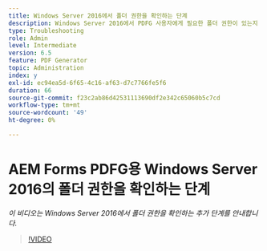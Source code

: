 ```yaml
---
title: Windows Server 2016에서 폴더 권한을 확인하는 단계
description: Windows Server 2016에서 PDFG 사용자에게 필요한 폴더 권한이 있는지 확인합니다.
type: Troubleshooting
role: Admin
level: Intermediate
version: 6.5
feature: PDF Generator
topic: Administration
index: y
exl-id: ec94ea5d-6f65-4c16-af63-d7c7766fe5f6
duration: 66
source-git-commit: f23c2ab86d42531113690df2e342c65060b5c7cd
workflow-type: tm+mt
source-wordcount: '49'
ht-degree: 0%

---
```


# AEM Forms PDFG용 Windows Server 2016의 폴더 권한을 확인하는 단계

*이 비디오는 Windows Server 2016에서 폴더 권한을 확인하는 추가 단계를 안내합니다.*

>[!VIDEO](https://video.tv.adobe.com/v/335519?quality=12&learn=on)
